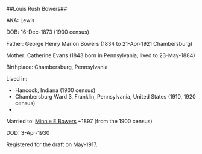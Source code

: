 ##Louis Rush Bowers##

AKA: Lewis

DOB: 16-Dec-1873 (1900 census)

Father: George Henry Marion Bowers (1834 to 21-Apr-1921 Chambersburg)

Mother: Catherine Evans (1843 born in Pennsylvania, lived to 23-May-1884)

Birthplace: Chambersburg, Pennsylvania

Lived in:

* Hancock, Indiana (1900 census)
* Chambersburg Ward 3, Franklin, Pennsylvania, United States (1910, 1920 census)
* 

Married to: [Minnie E Bowers](./Minnie-E-Bowers.md) ~1897 (from the 1900 census)

DOD: 3-Apr-1930

Registered for the draft on May-1917.